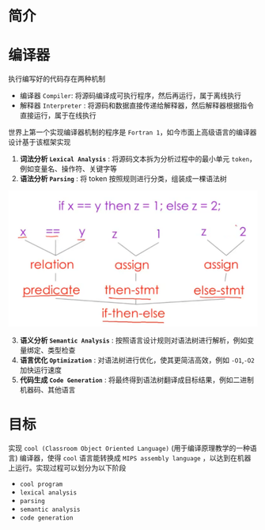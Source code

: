 # 简介

# 编译器

执行编写好的代码存在两种机制
- 编译器 `Compiler`: 将源码编译成可执行程序，然后再运行，属于离线执行
- 解释器 `Interpreter` : 将源码和数据直接传递给解释器，然后解释器根据指令直接运行，属于在线执行

世界上第一个实现编译器机制的程序是 `Fortran 1`，如今市面上高级语言的编译器设计基于该框架实现
1. **词法分析 `Lexical Analysis`** :  将源码文本拆为分析过程中的最小单元 `token`，例如变量名、操作符、关键字等
2. **语法分析 `Parsing`** : 将 token 按照规则进行分类，组装成一棵语法树

![alt|c,40](../../image/compiler/parseDiagram.png)

3. **语义分析 `Semantic Analysis`** : 按照语言设计规则对语法树进行解析，例如变量绑定、类型检查 
4. **语言优化 `Optimization`** : 对语法树进行优化，使其更简洁高效，例如 `-O1`,`-O2` 加快运行速度
5. **代码生成 `Code Generation`** : 将最终得到语法树翻译成目标结果，例如二进制机器码、其他语言


# 目标

实现 `cool (Classroom Object Oriented Language)` (用于编译原理教学的一种语言) 编译器，使得 `cool` 语言能转换成 `MIPS assembly language` ，以达到在机器上运行。实现过程可以划分为以下阶段
- `cool program`
- `lexical analysis`
- `parsing`
- `semantic analysis`
- `code generation`


